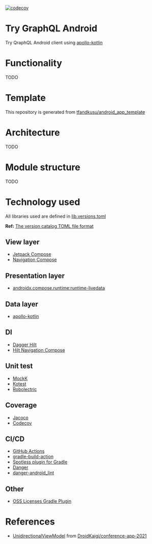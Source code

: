[![codecov](https://codecov.io/gh/tfandkusu/try_graphql_android/branch/main/graph/badge.svg?token=BT4AN27WS3)](https://codecov.io/gh/tfandkusu/try_graphql_android)

# Try GraphQL Android

Try QraphQL Android client using [apollo-kotlin](https://github.com/apollographql/apollo-kotlin)

# Functionality

TODO

# Template

This repository is generated from [tfandkusu/android_app_template](https://github.com/tfandkusu/android_app_template)

# Architecture

TODO

# Module structure

TODO

# Technology used

All libraries used are defined in [lib.versions.toml](https://github.com/tfandkusu/try_graphql_android/blob/main/gradle/libs.versions.toml)

**Ref:** [The version catalog TOML file format](https://docs.gradle.org/7.0.2/userguide/platforms.html#sub::toml-dependencies-format)

## View layer

- [Jetpack Compose](https://developer.android.com/jetpack/compose)
- [Navigation Compose](https://developer.android.com/jetpack/compose/navigation)

## Presentation layer

- [androidx.compose.runtime:runtime-livedata](https://developer.android.com/jetpack/compose/libraries#streams)

## Data layer

- [apollo-kotlin](https://github.com/apollographql/apollo-kotlin)

## DI

- [Dagger Hilt](https://developer.android.com/training/dependency-injection/hilt-android)
- [Hilt Navigation Compose](https://developer.android.com/jetpack/compose/libraries#hilt-navigation)

## Unit test

- [MockK](https://github.com/mockk/mockk)
- [Kotest](https://github.com/kotest/kotest)
- [Robolectric](http://robolectric.org/)

## Coverage

- [Jacoco](https://www.eclemma.org/jacoco/)
- [Codecov](https://about.codecov.io/)

## CI/CD

- [GitHub Actions](https://docs.github.com/actions)
- [gradle-build-action](https://github.com/gradle/gradle-build-action)
- [Spotless plugin for Gradle](https://github.com/diffplug/spotless/tree/main/plugin-gradle)
- [Danger](https://danger.systems/ruby/)
- [danger-android_lint](https://github.com/loadsmart/danger-android_lint)

## Other

- [OSS Licenses Gradle Plugin](https://github.com/google/play-services-plugins/tree/master/oss-licenses-plugin)

# References

- [UnidirectionalViewModel](https://github.com/DroidKaigi/conference-app-2021/blob/main/uicomponent-compose/core/src/main/java/io/github/droidkaigi/feeder/core/UnidirectionalViewModel.kt) from [DroidKaigi/conference-app-2021](https://github.com/DroidKaigi/conference-app-2021)
